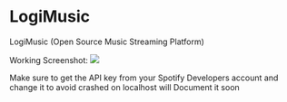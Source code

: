 # LogiMusic

LogiMusic (Open Source Music Streaming Platform)

Working Screenshot:
<img src = "https://raw.githubusercontent.com/hidimpu/LogiMusic/blob/main/images/ss.jpg">

Make sure to get the API key from your Spotify Developers account and change it to avoid crashed on localhost
will Document it soon
